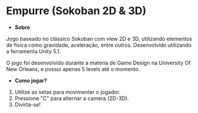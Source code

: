 # Empurre (Sokoban 2D & 3D)

* **Sobre**

Jogo baseado no clássico Sokoban com view 2D e 3D, utilizando elementos de física como gravidade, aceleração, entre outros. Desenvolvido utilizando a ferramenta Unity 5.1.

O jogo foi desenvolvido durante a materia de Game Design na University Of New Orleans, e possui apenas 5 levels até o momento.

* **Como jogar?**

1.  Utilize as setas para movimentar o jogador.
2.  Pressione "C" para alternar a camera (2D-3D).
3.  Divirta-se!
